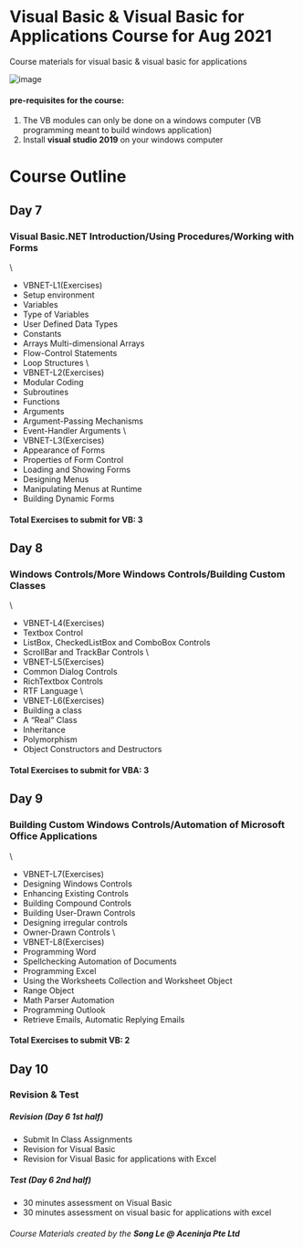 # Visual Basic & Visual Basic for Applications Course for Aug 2021
Course materials for visual basic &amp; visual basic for applications

![image](https://user-images.githubusercontent.com/22993048/109147028-80d6d380-779f-11eb-822b-4fd458ba3481.png)

#### pre-requisites for the course:
1. The VB modules can only be done on a windows computer (VB programming meant to build windows application)
2. Install **visual studio 2019** on your windows computer

# Course Outline

## Day 7
### Visual Basic.NET Introduction/Using Procedures/Working with Forms
\
-	VBNET-L1(Exercises)
-	Setup environment
-	Variables 
-	Type of Variables 
-	User Defined Data Types 
-	Constants 
-	Arrays Multi-dimensional Arrays
-	Flow-Control Statements 
-	Loop Structures 
\
-	VBNET-L2(Exercises)
-	Modular Coding 
-	Subroutines 
-	Functions 
-	Arguments 
-	Argument-Passing Mechanisms 
-	Event-Handler Arguments 
\
-	VBNET-L3(Exercises)
-	Appearance of Forms 
-	Properties of Form Control 
-	Loading and Showing Forms 
-	Designing Menus
-	Manipulating Menus at Runtime
-	Building Dynamic Forms 


#### Total Exercises to submit for VB: 3

## Day 8
### Windows Controls/More Windows Controls/Building Custom Classes 
\
-	VBNET-L4(Exercises)
-	Textbox Control 
-	ListBox, CheckedListBox and ComboBox Controls
-	ScrollBar and TrackBar Controls 
\
-	VBNET-L5(Exercises)
-	Common Dialog Controls 
-	RichTextbox Controls 
-	RTF Language 
\
-	VBNET-L6(Exercises)
-	Building a class 
-	A “Real” Class
-	Inheritance 
-	Polymorphism 
-	Object Constructors and Destructors 





#### Total Exercises to submit for VBA: 3

## Day 9
### Building Custom Windows Controls/Automation of Microsoft Office Applications 
\
-	VBNET-L7(Exercises)
-	Designing Windows Controls 
-	Enhancing Existing Controls 
-	Building Compound Controls 
-	Building User-Drawn Controls 
-	Designing irregular controls 
-	Owner-Drawn Controls 
\
-	VBNET-L8(Exercises)
-	Programming Word 
-	Spellchecking Automation of Documents 
-	Programming Excel 
-	Using the Worksheets Collection and Worksheet Object 
-	Range Object 
-	Math Parser Automation 
-	Programming Outlook
-	Retrieve Emails, Automatic Replying Emails 




#### Total Exercises to submit VB: 2


## Day 10
### Revision & Test

##### Revision (Day 6 1st half)
-	Submit In Class Assignments
-	Revision for Visual Basic
-	Revision for Visual Basic for applications with Excel

##### Test (Day 6 2nd half)
-	30 minutes assessment on Visual Basic
-	30 minutes assessment on visual basic for applications with excel

###### Course Materials created by the **Song Le @ Aceninja Pte Ltd**
